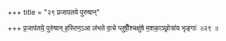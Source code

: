 +++
title = "२९ प्रजापतये पुरुषान्"

+++
प्र॒जाप॑तये॒ पुरु॑षान् ह॒स्तिन॒ऽआ ल॑भते वा॒चे प्लुषीँ॒श्चक्षु॑षे म॒शका॒ञ्छ्रोत्रा॑य भृङ्गाः॑ ॥२९ ॥